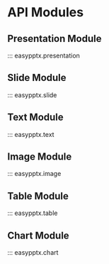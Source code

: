 # API Modules

## Presentation Module
::: easypptx.presentation

## Slide Module
::: easypptx.slide

## Text Module
::: easypptx.text

## Image Module
::: easypptx.image

## Table Module
::: easypptx.table

## Chart Module
::: easypptx.chart
